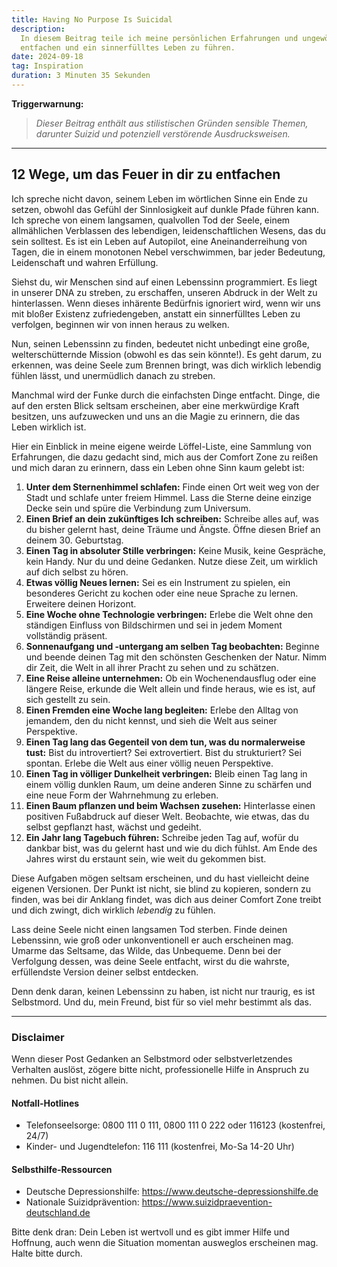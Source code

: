 ```yaml
---
title: Having No Purpose Is Suicidal
description:
  In diesem Beitrag teile ich meine persönlichen Erfahrungen und ungewöhnlichen Methoden, um das innere Feuer wieder zu
  entfachen und ein sinnerfülltes Leben zu führen.
date: 2024-09-18
tag: Inspiration
duration: 3 Minuten 35 Sekunden
---
```


**Triggerwarnung:**

> _Dieser Beitrag enthält aus stilistischen Gründen sensible Themen, darunter Suizid und potenziell verstörende
> Ausdrucksweisen._

---

## 12 Wege, um das Feuer in dir zu entfachen

Ich spreche nicht davon, seinem Leben im wörtlichen Sinne ein Ende zu setzen, obwohl das Gefühl der Sinnlosigkeit auf
dunkle Pfade führen kann. Ich spreche von einem langsamen, qualvollen Tod der Seele, einem allmählichen Verblassen des
lebendigen, leidenschaftlichen Wesens, das du sein solltest. Es ist ein Leben auf Autopilot, eine Aneinanderreihung von
Tagen, die in einem monotonen Nebel verschwimmen, bar jeder Bedeutung, Leidenschaft und wahren Erfüllung.

Siehst du, wir Menschen sind auf einen Lebenssinn programmiert. Es liegt in unserer DNA zu streben, zu erschaffen,
unseren Abdruck in der Welt zu hinterlassen. Wenn dieses inhärente Bedürfnis ignoriert wird, wenn wir uns mit bloßer
Existenz zufriedengeben, anstatt ein sinnerfülltes Leben zu verfolgen, beginnen wir von innen heraus zu welken.

Nun, seinen Lebenssinn zu finden, bedeutet nicht unbedingt eine große, welterschütternde Mission (obwohl es das sein
könnte!). Es geht darum, zu erkennen, was deine Seele zum Brennen bringt, was dich wirklich lebendig fühlen lässt, und
unermüdlich danach zu streben.

Manchmal wird der Funke durch die einfachsten Dinge entfacht. Dinge, die auf den ersten Blick seltsam erscheinen, aber
eine merkwürdige Kraft besitzen, uns aufzuwecken und uns an die Magie zu erinnern, die das Leben wirklich ist.

Hier ein Einblick in meine eigene weirde Löffel-Liste, eine Sammlung von Erfahrungen, die dazu gedacht sind, mich aus
der Comfort Zone zu reißen und mich daran zu erinnern, dass ein Leben ohne Sinn kaum gelebt ist:

1. **Unter dem Sternenhimmel schlafen:** Finde einen Ort weit weg von der Stadt und schlafe unter freiem Himmel. Lass
   die Sterne deine einzige Decke sein und spüre die Verbindung zum Universum.
2. **Einen Brief an dein zukünftiges Ich schreiben:** Schreibe alles auf, was du bisher gelernt hast, deine Träume und
   Ängste. Öffne diesen Brief an deinem 30. Geburtstag.
3. **Einen Tag in absoluter Stille verbringen:** Keine Musik, keine Gespräche, kein Handy. Nur du und deine Gedanken.
   Nutze diese Zeit, um wirklich auf dich selbst zu hören.
4. **Etwas völlig Neues lernen:** Sei es ein Instrument zu spielen, ein besonderes Gericht zu kochen oder eine neue
   Sprache zu lernen. Erweitere deinen Horizont.
5. **Eine Woche ohne Technologie verbringen:** Erlebe die Welt ohne den ständigen Einfluss von Bildschirmen und sei in
   jedem Moment vollständig präsent.
6. **Sonnenaufgang und -untergang am selben Tag beobachten:** Beginne und beende deinen Tag mit den schönsten Geschenken
   der Natur. Nimm dir Zeit, die Welt in all ihrer Pracht zu sehen und zu schätzen.
7. **Eine Reise alleine unternehmen:** Ob ein Wochenendausflug oder eine längere Reise, erkunde die Welt allein und
   finde heraus, wie es ist, auf sich gestellt zu sein.
8. **Einen Fremden eine Woche lang begleiten:** Erlebe den Alltag von jemandem, den du nicht kennst, und sieh die Welt
   aus seiner Perspektive.
9. **Einen Tag lang das Gegenteil von dem tun, was du normalerweise tust:** Bist du introvertiert? Sei extrovertiert.
   Bist du strukturiert? Sei spontan. Erlebe die Welt aus einer völlig neuen Perspektive.
10. **Einen Tag in völliger Dunkelheit verbringen:** Bleib einen Tag lang in einem völlig dunklen Raum, um deine anderen
    Sinne zu schärfen und eine neue Form der Wahrnehmung zu erleben.
11. **Einen Baum pflanzen und beim Wachsen zusehen:** Hinterlasse einen positiven Fußabdruck auf dieser Welt. Beobachte,
    wie etwas, das du selbst gepflanzt hast, wächst und gedeiht.
12. **Ein Jahr lang Tagebuch führen:** Schreibe jeden Tag auf, wofür du dankbar bist, was du gelernt hast und wie du
    dich fühlst. Am Ende des Jahres wirst du erstaunt sein, wie weit du gekommen bist.

Diese Aufgaben mögen seltsam erscheinen, und du hast vielleicht deine eigenen Versionen. Der Punkt ist nicht, sie blind
zu kopieren, sondern zu finden, was bei dir Anklang findet, was dich aus deiner Comfort Zone treibt und dich zwingt,
dich wirklich _lebendig_ zu fühlen.

Lass deine Seele nicht einen langsamen Tod sterben. Finde deinen Lebenssinn, wie groß oder unkonventionell er auch
erscheinen mag. Umarme das Seltsame, das Wilde, das Unbequeme. Denn bei der Verfolgung dessen, was deine Seele entfacht,
wirst du die wahrste, erfüllendste Version deiner selbst entdecken.

Denn denk daran, keinen Lebenssinn zu haben, ist nicht nur traurig, es ist Selbstmord. Und du, mein Freund, bist für so
viel mehr bestimmt als das.

---

### Disclaimer

Wenn dieser Post Gedanken an Selbstmord oder selbstverletzendes Verhalten auslöst, zögere bitte nicht, professionelle
Hilfe in Anspruch zu nehmen. Du bist nicht allein.

#### Notfall-Hotlines

- Telefonseelsorge: 0800 111 0 111, 0800 111 0 222 oder 116123 (kostenfrei, 24/7)
- Kinder- und Jugendtelefon: 116 111 (kostenfrei, Mo-Sa 14-20 Uhr)

#### Selbsthilfe-Ressourcen

- Deutsche Depressionshilfe: <https://www.deutsche-depressionshilfe.de>
- Nationale Suizidprävention: <https://www.suizidpraevention-deutschland.de>

Bitte denk dran: Dein Leben ist wertvoll und es gibt immer Hilfe und Hoffnung, auch wenn die Situation momentan
ausweglos erscheinen mag. Halte bitte durch.
